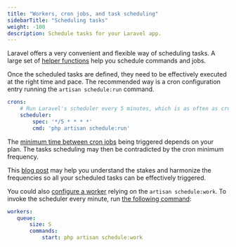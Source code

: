 ```yaml
---
title: "Workers, cron jobs, and task scheduling"
sidebarTitle: "Scheduling tasks"
weight: -100
description: Schedule tasks for your Laravel app.
---
```


Laravel offers a very convenient and flexible way of scheduling tasks. A large set of [helper functions](https://laravel.com/docs/scheduling#schedule-frequency-options) help you schedule commands and jobs.

Once the scheduled tasks are defined, they need to be effectively executed at the right time and pace.
The recommended way is a cron configuration entry running the `artisan schedule:run` command.

```yaml {location=".platform.app.yaml"}
crons:
    # Run Laravel's scheduler every 5 minutes, which is as often as crons can run.
    scheduler:
        spec: '*/5 * * * *'
        cmd: 'php artisan schedule:run'
```

The [minimum time between cron jobs](../../../configuration/app/app-reference.md#cron-job-timing) being triggered depends on your plan. The tasks scheduling may then be contradicted by the cron minimum frequency.

This [blog post](https://platform.sh/blog/of-cicadas-and-cron-jobs/) may help you understand the stakes and harmonize the frequencies so all your scheduled tasks can be effectively triggered.

You could also [configure a worker](../../../configuration/app/workers.md) relying on the `artisan schedule:work`.
To invoke the scheduler every minute, run [the following command](https://laravel.com/docs/scheduling#running-the-scheduler-locally):

```yaml {location=".platform.app.yaml"}
workers:
   queue:
       size: S
       commands:
           start: php artisan schedule:work
```

